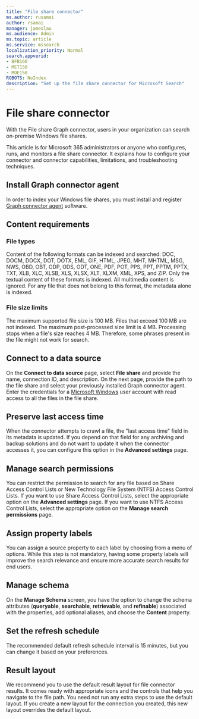 ```yaml
---
title: "File share connector"
ms.author: rusamai
author: rsamai
manager: jameslau
ms.audience: Admin
ms.topic: article
ms.service: mssearch
localization_priority: Normal
search.appverid:
- BFB160
- MET150
- MOE150
ROBOTS: NoIndex
description: "Set up the file share connector for Microsoft Search"
---
```


# File share connector

With the File share Graph connector, users in your organization can search on-premise Windows file shares.

This article is for Microsoft 365 administrators or anyone who configures, runs, and monitors a file share connector. It explains how to configure your connector and connector capabilities, limitations, and troubleshooting techniques.

## Install Graph connector agent

In order to index your Windows file shares, you must install and register [Graph connector agent](on-prem-agent.md) software.

## Content requirements

### File types

Content of the following formats can be indexed and searched: DOC, DOCM, DOCX, DOT, DOTX, EML, GIF, HTML, JPEG, MHT, MHTML, MSG, NWS, OBD, OBT, ODP, ODS, ODT, ONE, PDF, POT, PPS, PPT, PPTM, PPTX, TXT, XLB, XLC, XLSB, XLS, XLSX, XLT, XLXM, XML, XPS, and ZIP. Only the textual content of these formats is indexed. All multimedia content is ignored. For any file that does not belong to this format, the metadata alone is indexed.

### File size limits

The maximum supported file size is 100 MB. Files that exceed 100 MB are not indexed. The maximum post-processed size limit is 4 MB. Processing stops when a file's size reaches 4 MB. Therefore, some phrases present in the file might not work for search.

## Connect to a data source

On the **Connect to data source** page, select **File share** and provide the name, connection ID, and description. On the next page, provide the path to the file share and select your previously installed Graph connector agent. Enter the credentials for a [Microsoft Windows](https://microsoft.com/windows) user account with read access to all the files in the file share.

## Preserve last access time

When the connector attempts to crawl a file, the "last access time" field in its metadata is updated. If you depend on that field for any archiving and backup solutions and do not want to update it when the connector accesses it, you can configure this option in the **Advanced settings** page.

## Manage search permissions

You can restrict the permission to search for any file based on Share Access Control Lists or New Technology File System (NTFS) Access Control Lists. If you want to use Share Access Control Lists, select the appropriate option on the **Advanced settings** page. If you want to use NTFS Access Control Lists, select the appropriate option on the **Manage search permissions** page.

## Assign property labels

You can assign a source property to each label by choosing from a menu of options. While this step is not mandatory, having some property labels will improve the search relevance and ensure more accurate search results for end users.

## Manage schema

On the **Manage Schema** screen, you have the option to change the schema attributes (**queryable**, **searchable**, **retrievable**, and **refinable**) associated with the properties, add optional aliases, and choose the **Content** property.

## Set the refresh schedule

The recommended default refresh schedule interval is 15 minutes, but you can change it based on your preferences.

## Result layout

We recommend you to use the default result layout for file connector results. It comes ready with appropriate icons and the controls that help you navigate to the file path. You need not run any extra steps to use the default layout. If you create a new layout for the connection you created, this new layout overrides the default layout.
